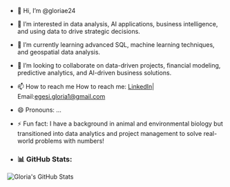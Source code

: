 - 👋 Hi, I’m @gloriae24
- 👀 I’m interested in data analysis, AI applications, business intelligence, and using data to drive strategic decisions.
- 🌱 I’m currently learning advanced SQL, machine learning techniques, and geospatial data analysis.
- 💞️ I’m looking to collaborate on data-driven projects, financial modeling, predictive analytics, and AI-driven business solutions.
- 📫 How to reach me  How to reach me: [LinkedIn](https://www.linkedin.com/in/gloriaegesi)| Email:egesi.gloria1@gmail.com
- 😄 Pronouns: ...
- ⚡ Fun fact: I have a background in animal and environmental biology but transitioned into data analytics and project management to solve real-world problems with numbers!

- ### 📊 GitHub Stats:
![Gloria's GitHub Stats](https://github-readme-stats.vercel.app/api?username=gloriae24&show_icons=true&theme=radical)


<!---
gloriae24/gloriae24 is a ✨ special ✨ repository because its `README.md` (this file) appears on your GitHub profile.
You can click the Preview link to take a look at your changes.
--->
